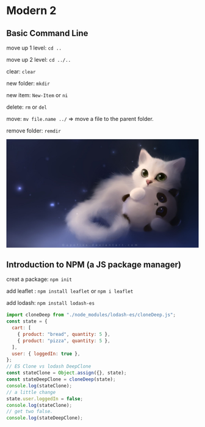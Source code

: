 # Modern 2

## Basic Command Line

move up 1 level: `cd ..`

move up 2 level: `cd ../..`

clear: `clear`

new folder: `mkdir`

new item: `New-Item` or `ni`

delete: `rm` or `del`

move: `mv file.name ../` => move a file to the parent folder.

remove folder: `remdir`

![](img/banner5.jpg)

## Introduction to NPM (a JS package manager)

creat a package: `npm init`

add leaflet : `npm install leaflet` or `npm i leaflet`

add lodash: `npm install lodash-es`

```javascript
import cloneDeep from "./node_modules/lodash-es/cloneDeep.js";
const state = {
  cart: [
    { product: "bread", quantity: 5 },
    { product: "pizza", quantity: 5 },
  ],
  user: { loggedIn: true },
};
// ES Clone vs lodash DeepClone
const stateClone = Object.assign({}, state);
const stateDeepClone = cloneDeep(state);
console.log(stateClone);
// a little change
state.user.loggedIn = false;
console.log(stateClone);
// get two false.
console.log(stateDeepClone);
```

